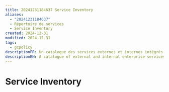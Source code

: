 ```yaml
---
title: 20241231184637 Service Inventory
aliases:
  - "20241231184637"
  - Répertoire de services
  - Service Inventory
created: 2024-12-31
modified: 2024-12-31
tags:
  - gcpolicy
descriptionFR: Un catalogue des services externes et internes intégrés qui fournit des renseignements détaillés en fonction d’un ensemble particulier d’éléments (p. ex., voie, client, volume, etc.).
descriptionEN: A catalogue of external and internal enterprise services that provides detailed information based on a specific set of elements (e.g., channel, client, volume, etc.).
---
```

# Service Inventory
